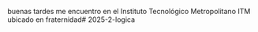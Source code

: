 buenas tardes me encuentro en el Instituto Tecnológico Metropolitano ITM ubicado en fraternidad# 2025-2-logica
